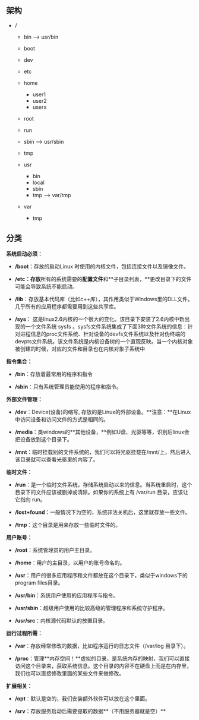 ## 架构

*   /

    *   bin --> usr/bin
    *   boot
    *   dev
    *   etc
    *   home

        *   user1
        *   user2
        *   userx
    *   root
    *   run
    *   sbin --> usr/sbin
    *   tmp
    *   usr

        *   bin
        *   local
        *   sbin
        *   tmp --> var/tmp
    *   var

        *   tmp

## 分类

**系统启动必须：**

*   **/boot**：存放的启动Linux 时使用的内核文件，包括连接文件以及镜像文件。

*   **/etc：存放**所有的系统需要的**配置文件**和\*\*子目录列表，\*\*更改目录下的文件可能会导致系统不能启动。

*   **/lib**：存放基本代码库（比如c++库），其作用类似于Windows里的DLL文件。几乎所有的应用程序都需要用到这些共享库。

*   **/sys**： 这是linux2.6内核的一个很大的变化。该目录下安装了2.6内核中新出现的一个文件系统 sysfs 。sysfs文件系统集成了下面3种文件系统的信息：针对进程信息的proc文件系统、针对设备的devfs文件系统以及针对伪终端的devpts文件系统。该文件系统是内核设备树的一个直观反映。当一个内核对象被创建的时候，对应的文件和目录也在内核对象子系统中

**指令集合：**

*   **/bin**：存放着最常用的程序和指令

*   **/sbin**：只有系统管理员能使用的程序和指令。

**外部文件管理：**

*   **/dev**：Device(设备)的缩写, 存放的是Linux的外部设备。\*\*注意：\*\*在Linux中访问设备和访问文件的方式是相同的。

*   **/media**：类windows的\*\*其他设备，\*\*例如U盘、光驱等等，识别后linux会把设备放到这个目录下。

*   **/mnt**：临时挂载别的文件系统的，我们可以将光驱挂载在/mnt/上，然后进入该目录就可以查看光驱里的内容了。

**临时文件：**

*   **/run**：是一个临时文件系统，存储系统启动以来的信息。当系统重启时，这个目录下的文件应该被删掉或清除。如果你的系统上有 /var/run 目录，应该让它指向 run。

*   **/lost+found**：一般情况下为空的，系统非法关机后，这里就存放一些文件。

*   **/tmp**：这个目录是用来存放一些临时文件的。

**用户账号：**

*   **/root**：系统管理员的用户主目录。

*   **/home**：用户的主目录，以用户的账号命名的。

*   **/usr**：用户的很多应用程序和文件都放在这个目录下，类似于windows下的program files目录。

*   **/usr/bin**：系统用户使用的应用程序与指令。

*   **/usr/sbin**：超级用户使用的比较高级的管理程序和系统守护程序。

*   **/usr/src**：内核源代码默认的放置目录。

**运行过程所需：**

*   **/var**：存放经常修改的数据，比如程序运行的日志文件（/var/log 目录下）。

*   **/proc**：管理\*\*内存空间！\*\*虚拟的目录，是系统内存的映射，我们可以直接访问这个目录来，获取系统信息。这个目录的内容不在硬盘上而是在内存里，我们也可以直接修改里面的某些文件来做修改。

**扩展相关：**

*   **/opt**：默认是空的，我们安装额外软件可以放在这个里面。

*   **/srv**：存放服务启动后需要提取的数据\*\*（不用服务器就是空）\*\*

